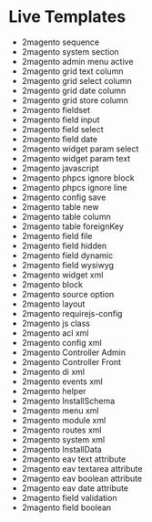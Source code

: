 # Live Templates

* 2magento sequence
* 2magento system section
* 2magento admin menu active
* 2magento grid text column
* 2magento grid select column
* 2magento grid date column
* 2magento grid store column
* 2magento fieldset
* 2magento field input
* 2magento field select
* 2magento field date
* 2magento widget param select
* 2magento widget param text
* 2magento javascript
* 2magento phpcs ignore block
* 2magento phpcs ignore line
* 2magento config save
* 2magento table new
* 2magento table column
* 2magento table foreignKey
* 2magento field file
* 2magento field hidden
* 2magento field dynamic
* 2magento field wysiwyg
* 2magento widget xml
* 2magento block
* 2magento source option
* 2magento layout
* 2magento requirejs-config
* 2magento js class
* 2magento acl xml
* 2magento config xml
* 2magento Controller Admin
* 2magento Controller Front
* 2magento di xml
* 2magento events xml
* 2magento helper
* 2magento InstallSchema
* 2magento menu xml
* 2magento module xml
* 2magento routes xml
* 2magento system xml
* 2magento InstallData
* 2magento eav text attribute
* 2magento eav textarea attribute
* 2magento eav boolean attribute
* 2magento eav date attribute
* 2magento field validation
* 2magento field boolean

